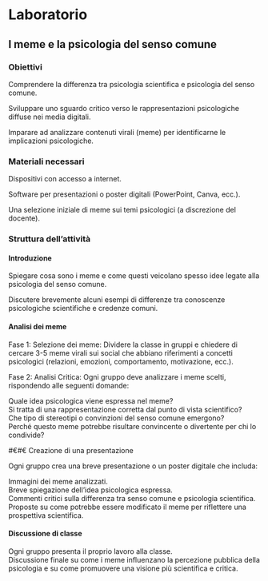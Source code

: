 
# Laboratorio

## I meme e la psicologia del senso comune

### Obiettivi 

Comprendere la differenza tra psicologia scientifica e psicologia del senso comune.

Sviluppare uno sguardo critico verso le rappresentazioni psicologiche diffuse nei media digitali.

Imparare ad analizzare contenuti virali (meme) per identificarne le implicazioni psicologiche.

### Materiali necessari

Dispositivi con accesso a internet.

Software per presentazioni o poster digitali (PowerPoint, Canva, ecc.).

Una selezione iniziale di meme sui temi psicologici (a discrezione del docente).

### Struttura dell’attività
 

#### Introduzione

Spiegare cosa sono i meme e come questi veicolano spesso idee legate alla psicologia del senso comune.

Discutere brevemente alcuni esempi di differenze tra conoscenze psicologiche scientifiche e credenze comuni.

#### Analisi dei meme

Fase 1: Selezione dei meme: Dividere la classe in gruppi e chiedere di cercare 3-5 meme virali sui social che abbiano riferimenti a concetti psicologici (relazioni, emozioni, comportamento, motivazione, ecc.).

Fase 2: Analisi Critica: Ogni gruppo deve analizzare i meme scelti, rispondendo alle seguenti domande:

Quale idea psicologica viene espressa nel meme?  
Si tratta di una rappresentazione corretta dal punto di vista scientifico?  
Che tipo di stereotipi o convinzioni del senso comune emergono?  
Perché questo meme potrebbe risultare convincente o divertente per chi lo condivide?  

#€#€ Creazione di una presentazione

Ogni gruppo crea una breve presentazione o un poster digitale che includa:

Immagini dei meme analizzati.  
Breve spiegazione dell’idea psicologica espressa.  
Commenti critici sulla differenza tra senso comune e psicologia scientifica.  
Proposte su come potrebbe essere modificato il meme per riflettere una prospettiva scientifica.  


#### Discussione di classe

Ogni gruppo presenta il proprio lavoro alla classe.  
Discussione finale su come i meme influenzano la percezione pubblica della psicologia e su come promuovere una visione più scientifica e critica.
